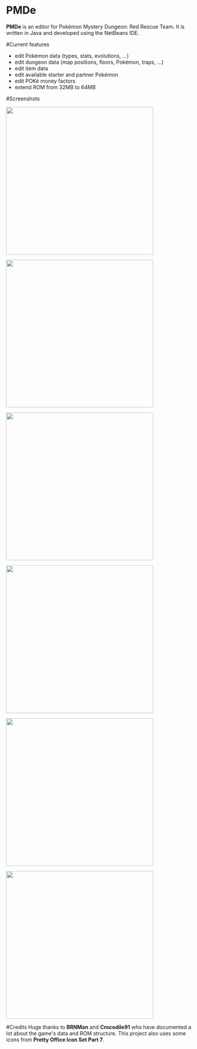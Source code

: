 # PMDe
**PMDe** is an editor for Pokémon Mystery Dungeon: Red Rescue Team. It is written in Java and developed using the NetBeans IDE.


#Current features
- edit Pokémon data (types, stats, evolutions, ...)
- edit dungeon data (map positions, floors, Pokémon, traps, ...)
- edit item data
- edit available starter and partner Pokémon
- edit POKé money factors
- extend ROM from 32MB to 64MB 


#Screenshots
<dl><img width="400px" src="http://neomariogalaxy.bplaced.net/data/pictures/Mystery-PokemonEditor.png"><br></dl>
<dl><img width="400px" src="http://neomariogalaxy.bplaced.net/data/pictures/Mystery-ItemEditor.png"><br></dl>
<dl><img width="400px" src="http://neomariogalaxy.bplaced.net/data/pictures/Mystery-DungeonEditor.png"><br></dl>
<dl><img width="400px" src="http://neomariogalaxy.bplaced.net/data/pictures/Mystery-DungeonFloorEditor.png"><br></dl>
<dl><img width="400px" src="http://neomariogalaxy.bplaced.net/data/pictures/Mystery-DungeonTrapsEditor.png"><br></dl>
<dl><img width="400px" src="http://neomariogalaxy.bplaced.net/data/pictures/Mystery-MapEditor.png"><br></dl>

#Credits
Huge thanks to **BRNMan** and **Crocodile91** who have documented a lot about the game's data and ROM structure. This project also uses some icons from **Pretty Office Icon Set Part 7**.
